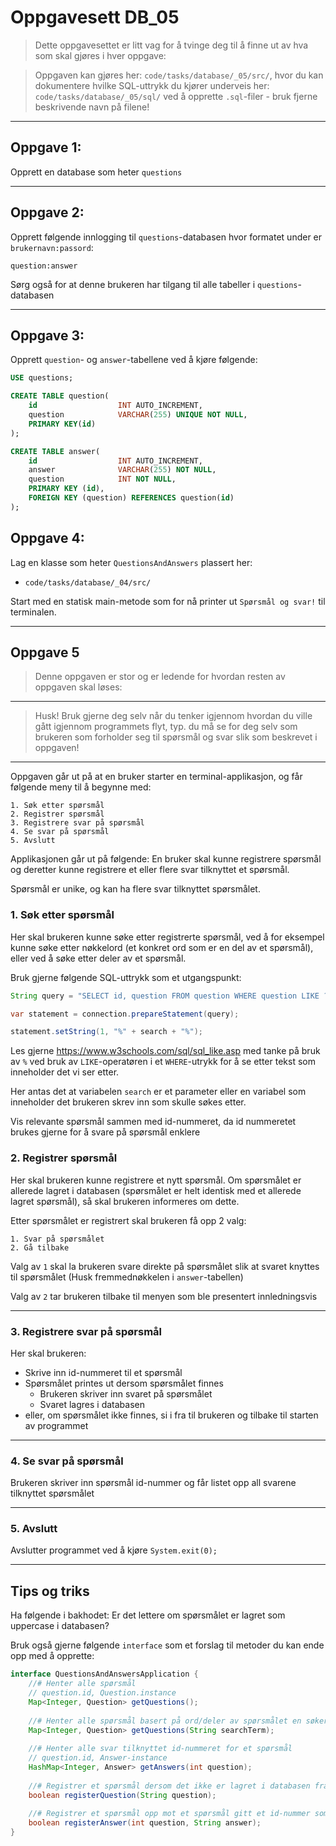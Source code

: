 # Oppgavesett DB_05

> Dette oppgavesettet er litt vag for å tvinge deg til å finne ut av hva som skal gjøres i hver oppgave:

> Oppgaven kan gjøres her: `code/tasks/database/_05/src/`, hvor du kan dokumentere hvilke SQL-uttrykk du kjører underveis her: `code/tasks/database/_05/sql/` ved å opprette `.sql`-filer - bruk fjerne beskrivende navn på filene!

---

## Oppgave 1:

Opprett en database som heter `questions`

---

## Oppgave 2:

Opprett følgende innlogging til `questions`-databasen hvor formatet under er `brukernavn:passord`:

```
question:answer
```

Sørg også for at denne brukeren har tilgang til alle tabeller i `questions`-databasen

---

## Oppgave 3:

Opprett `question`- og `answer`-tabellene ved å kjøre følgende:

```sql
USE questions;

CREATE TABLE question(
    id                  INT AUTO_INCREMENT,
    question            VARCHAR(255) UNIQUE NOT NULL,
    PRIMARY KEY(id)
);

CREATE TABLE answer(
    id                  INT AUTO_INCREMENT,
    answer              VARCHAR(255) NOT NULL,
    question            INT NOT NULL,
    PRIMARY KEY (id),
    FOREIGN KEY (question) REFERENCES question(id)
);
```

## Oppgave 4:

Lag en klasse som heter `QuestionsAndAnswers` plassert her:
- `code/tasks/database/_04/src/`

Start med en statisk main-metode som for nå printer ut `Spørsmål og svar!` til terminalen.

---

## Oppgave 5

> Denne oppgaven er stor og er ledende for hvordan resten av oppgaven skal løses:

---

> Husk! Bruk gjerne deg selv når du tenker igjennom hvordan du ville gått igjennom programmets flyt,
> typ. du må se for deg selv som brukeren som forholder seg til spørsmål og svar slik som beskrevet i oppgaven!
 
---

Oppgaven går ut på at en bruker starter en terminal-applikasjon, og får følgende meny til å begynne med:

```
1. Søk etter spørsmål
2. Registrer spørsmål
3. Registrere svar på spørsmål
4. Se svar på spørsmål
5. Avslutt
```

Applikasjonen går ut på følgende: En bruker skal kunne registrere spørsmål og deretter kunne registrere et eller flere svar tilknyttet et spørsmål.

Spørsmål er unike, og kan ha flere svar tilknyttet spørsmålet.

### 1. Søk etter spørsmål

Her skal brukeren kunne søke etter registrerte spørsmål, ved å for eksempel kunne søke etter nøkkelord (et konkret ord som er en del av et spørsmål),
eller ved å søke etter deler av et spørsmål.

Bruk gjerne følgende SQL-uttrykk som et utgangspunkt:

```java
String query = "SELECT id, question FROM question WHERE question LIKE ?";

var statement = connection.prepareStatement(query);

statement.setString(1, "%" + search + "%");
```

Les gjerne https://www.w3schools.com/sql/sql_like.asp med tanke på bruk av `%` ved bruk av `LIKE`-operatøren i et `WHERE`-utrykk for å se etter tekst som inneholder det vi ser etter.

Her antas det at variabelen `search` er et parameter eller en variabel som inneholder det brukeren skrev inn som skulle søkes etter.

Vis relevante spørsmål sammen med id-nummeret, da id nummeretet brukes gjerne for å svare på spørsmål enklere

### 2. Registrer spørsmål

Her skal brukeren kunne registrere et nytt spørsmål. Om spørsmålet er allerede lagret i databasen (spørsmålet er helt identisk med et allerede lagret spørsmål), så skal brukeren informeres om dette.

Etter spørsmålet er registrert skal brukeren få opp 2 valg:

```
1. Svar på spørsmålet
2. Gå tilbake
```

Valg av `1` skal la brukeren svare direkte på spørsmålet slik at svaret knyttes til spørsmålet (Husk fremmednøkkelen i `answer`-tabellen)

Valg av `2` tar brukeren tilbake til menyen som ble presentert innledningsvis

---

### 3. Registrere svar på spørsmål

Her skal brukeren:
- Skrive inn id-nummeret til et spørsmål
- Spørsmålet printes ut dersom spørsmålet finnes
  - Brukeren skriver inn svaret på spørsmålet
  - Svaret lagres i databasen
- eller, om spørsmålet ikke finnes, si i fra til brukeren og tilbake til starten av programmet

---

### 4. Se svar på spørsmål

Brukeren skriver inn spørsmål id-nummer og får listet opp all svarene tilknyttet spørsmålet

---

### 5. Avslutt

Avslutter programmet ved å kjøre `System.exit(0);`

---

## Tips og triks

Ha følgende i bakhodet: Er det lettere om spørsmålet er lagret som uppercase i databasen?

Bruk også gjerne følgende `interface` som et forslag til metoder du kan ende opp med å opprette:

```java
interface QuestionsAndAnswersApplication {
    //# Henter alle spørsmål
    // question.id, Question.instance
    Map<Integer, Question> getQuestions();
    
    //# Henter alle spørsmål basert på ord/deler av spørsmålet en søker etter
    Map<Integer, Question> getQuestions(String searchTerm);
    
    //# Henter alle svar tilknyttet id-nummeret for et spørsmål
    // question.id, Answer-instance
    HashMap<Integer, Answer> getAnswers(int question);
    
    //# Registrer et spørsmål dersom det ikke er lagret i databasen fra før av
    boolean registerQuestion(String question);
    
    //# Registrer et spørsmål opp mot et spørsmål gitt et id-nummer som representerer spørsmålet 
    boolean registerAnswer(int question, String answer);
}
```
